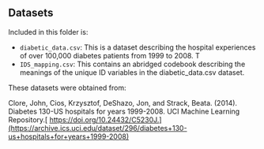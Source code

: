 ## Datasets
Included in this folder is:

- `diabetic_data.csv`: This is a dataset describing the hospital experiences of over 100,000 diabetes patients from 1999 to 2008. T
- `IDS_mapping.csv`: This contains an abridged codebook describing the meanings of the unique ID variables in the diabetic_data.csv dataset.

These datasets were obtained from: 

Clore, John, Cios, Krzysztof, DeShazo, Jon, and Strack, Beata. (2014). Diabetes 130-US hospitals for years 1999-2008. UCI Machine Learning Repository.[ https://doi.org/10.24432/C5230J.](https://archive.ics.uci.edu/dataset/296/diabetes+130-us+hospitals+for+years+1999-2008)

